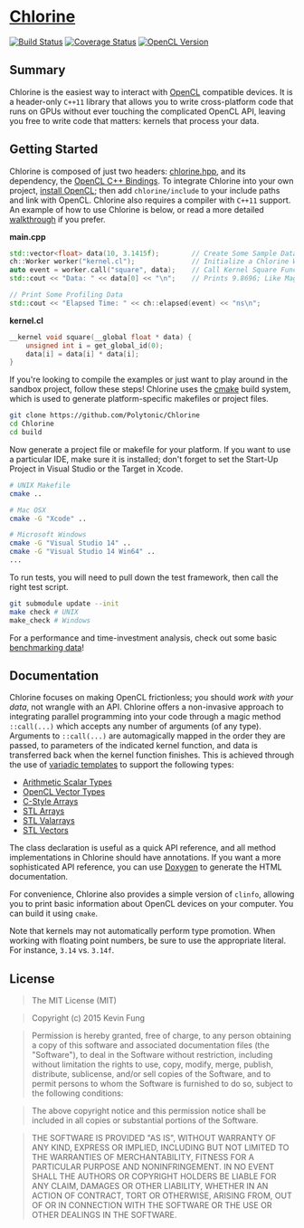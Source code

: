 # [Chlorine](http://polytonic.github.io/Chlorine/)
[![Build Status](http://img.shields.io/travis/Polytonic/Chlorine/master.svg?style=flat-square)](https://travis-ci.org/Polytonic/Chlorine)
[![Coverage Status](http://img.shields.io/coveralls/Polytonic/Chlorine.svg?style=flat-square)](https://coveralls.io/r/Polytonic/Chlorine)
[![OpenCL Version](http://img.shields.io/badge/OpenCL-1.2%2B-brightgreen.svg?style=flat-square)](https://www.khronos.org/opencl/)

## Summary
Chlorine is the easiest way to interact with [OpenCL](https://www.khronos.org/opencl/) compatible devices. It is a header-only `C++11` library that allows you to write cross-platform code that runs on GPUs without ever touching the complicated OpenCL API, leaving you free to write code that matters: kernels that process your data.

## Getting Started
Chlorine is composed of just two headers: [chlorine.hpp](https://github.com/Polytonic/Chlorine/blob/master/chlorine/include/chlorine.hpp), and its dependency, the [OpenCL C++ Bindings](http://www.khronos.org/registry/cl/api/1.2/cl.hpp). To integrate Chlorine into your own project, [install OpenCL](https://github.com/Polytonic/Chlorine/blob/master/build/readme.md); then add `chlorine/include` to your include paths and link with OpenCL. Chlorine also requires a compiler with `C++11` support. An example of how to use Chlorine is below, or read a more detailed [walkthrough](https://github.com/Polytonic/Chlorine/tree/master/examples/swap) if you prefer.

**main.cpp**
```c++
std::vector<float> data(10, 3.1415f);        // Create Some Sample Data
ch::Worker worker("kernel.cl");              // Initialize a Chlorine Worker
auto event = worker.call("square", data);    // Call Kernel Square Function
std::cout << "Data: " << data[0] << "\n";    // Prints 9.8696; Like Magic!

// Print Some Profiling Data
std::cout << "Elapsed Time: " << ch::elapsed(event) << "ns\n";
```
**kernel.cl**
```c
__kernel void square(__global float * data) {
    unsigned int i = get_global_id(0);
    data[i] = data[i] * data[i];
}
```

If you're looking to compile the examples or just want to play around in the sandbox project, follow these steps! Chlorine uses the [cmake](http://www.cmake.org/) build system, which is used to generate platform-specific makefiles or project files.

```bash
git clone https://github.com/Polytonic/Chlorine
cd Chlorine
cd build
```

Now generate a project file or makefile for your platform. If you want to use a particular IDE, make sure it is installed; don't forget to set the Start-Up Project in Visual Studio or the Target in Xcode.

```bash
# UNIX Makefile
cmake ..

# Mac OSX
cmake -G "Xcode" ..

# Microsoft Windows
cmake -G "Visual Studio 14" ..
cmake -G "Visual Studio 14 Win64" ..
...
```

To run tests, you will need to pull down the test framework, then call the right test script.

```bash
git submodule update --init
make check # UNIX
make_check # Windows
```

For a performance and time-investment analysis, check out some basic [benchmarking data](https://www.tinycranes.com/blog/2015/05/visualizing-the-mandelbrot-set#mandelbrot-chart)!

## Documentation
Chlorine focuses on making OpenCL frictionless; you should *work with your data*, not wrangle with an API. Chlorine offers a non-invasive approach to integrating parallel programming into your code through a magic method `::call(...)` which accepts any number of arguments (of any type). Arguments to `::call(...)` are automagically mapped in the order they are passed, to parameters of the indicated kernel function, and data is transferred back when the kernel function finishes. This is achieved through the use of [variadic templates](https://en.wikipedia.org/wiki/Variadic_template) to support the following types:

 - [Arithmetic Scalar Types](http://www.cplusplus.com/reference/type_traits/is_arithmetic/)
 - [OpenCL Vector Types](https://www.khronos.org/registry/cl/sdk/1.2/docs/man/xhtml/vectorDataTypes.html)
 - [C-Style Arrays](http://www.cplusplus.com/doc/tutorial/arrays/)
 - [STL Arrays](http://www.cplusplus.com/reference/array/array/)
 - [STL Valarrays](http://www.cplusplus.com/reference/valarray/)
 - [STL Vectors](http://www.cplusplus.com/reference/vector/vector/)

The class declaration is useful as a quick API reference, and all method implementations in Chlorine should have annotations. If you want a more sophisticated API reference, you can use [Doxygen](http://www.doxygen.org) to generate the HTML documentation.

For convenience, Chlorine also provides a simple version of `clinfo`, allowing you to print basic information about OpenCL devices on your computer. You can build it using `cmake`.

Note that kernels may not automatically perform type promotion. When working with floating point numbers, be sure to use the appropriate literal. For instance, `3.14` vs. `3.14f`.

## License
>The MIT License (MIT)

>Copyright (c) 2015 Kevin Fung

>Permission is hereby granted, free of charge, to any person obtaining a copy of this software and associated documentation files (the "Software"), to deal in the Software without restriction, including without limitation the rights to use, copy, modify, merge, publish, distribute, sublicense, and/or sell copies of the Software, and to permit persons to whom the Software is furnished to do so, subject to the following conditions:

>The above copyright notice and this permission notice shall be included in all copies or substantial portions of the Software.

>THE SOFTWARE IS PROVIDED "AS IS", WITHOUT WARRANTY OF ANY KIND, EXPRESS OR IMPLIED, INCLUDING BUT NOT LIMITED TO THE WARRANTIES OF MERCHANTABILITY, FITNESS FOR A PARTICULAR PURPOSE AND NONINFRINGEMENT. IN NO EVENT SHALL THE AUTHORS OR COPYRIGHT HOLDERS BE LIABLE FOR ANY CLAIM, DAMAGES OR OTHER LIABILITY, WHETHER IN AN ACTION OF CONTRACT, TORT OR OTHERWISE, ARISING FROM, OUT OF OR IN CONNECTION WITH THE SOFTWARE OR THE USE OR OTHER DEALINGS IN THE SOFTWARE.
